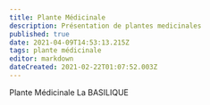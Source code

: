 ```yaml
---
title: Plante Médicinale
description: Présentation de plantes medicinales 
published: true
date: 2021-04-09T14:53:13.215Z
tags: plante médicinale
editor: markdown
dateCreated: 2021-02-22T01:07:52.003Z
---
```


Plante Médicinale 
La BASILIQUE 